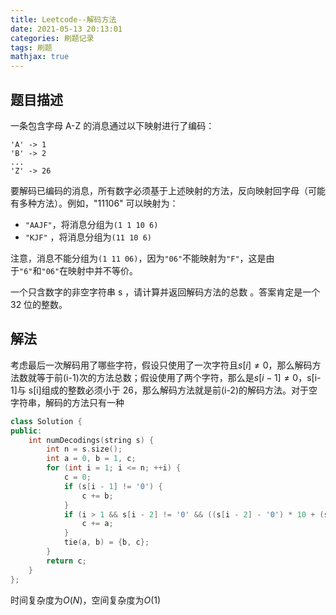 ```yaml
---
title: Leetcode--解码方法
date: 2021-05-13 20:13:01
categories: 刷题记录
tags: 刷题
mathjax: true
---
```


## 题目描述

一条包含字母 A-Z 的消息通过以下映射进行了编码：

```
'A' -> 1
'B' -> 2
...
'Z' -> 26
```

要解码已编码的消息，所有数字必须基于上述映射的方法，反向映射回字母（可能有多种方法）。例如，"11106" 可以映射为：

- `"AAJF"`，将消息分组为`(1 1 10 6)`
- `"KJF"` ，将消息分组为`(11 10 6)`

注意，消息不能分组为`(1 11 06)`，因为`"06"`不能映射为`"F"`，这是由于`"6"`和`"06"`在映射中并不等价。

一个只含数字的非空字符串 s ，请计算并返回解码方法的总数 。答案肯定是一个 32 位的整数。

<!--more-->

## 解法

考虑最后一次解码用了哪些字符，假设只使用了一次字符且$s[i]\neq0$，那么解码方法数就等于前(i-1)次的方法总数；假设使用了两个字符，那么是$s[i-1]\neq0$，s[i-1]与 s[i]组成的整数必须小于 26，那么解码方法就是前(i-2)的解码方法。对于空字符串，解码的方法只有一种

```C++
class Solution {
public:
    int numDecodings(string s) {
        int n = s.size();
        int a = 0, b = 1, c;
        for (int i = 1; i <= n; ++i) {
            c = 0;
            if (s[i - 1] != '0') {
                c += b;
            }
            if (i > 1 && s[i - 2] != '0' && ((s[i - 2] - '0') * 10 + (s[i - 1] - '0') <= 26)) {
                c += a;
            }
            tie(a, b) = {b, c};
        }
        return c;
    }
};
```

时间复杂度为$O(N)$，空间复杂度为$O(1)$
